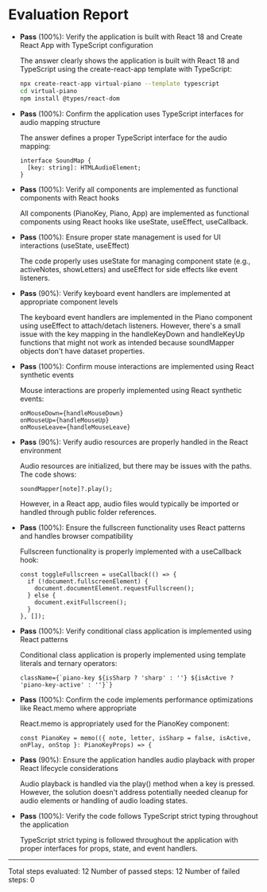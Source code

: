 # Evaluation Report

- **Pass** (100%): Verify the application is built with React 18 and Create React App with TypeScript configuration
  
  The answer clearly shows the application is built with React 18 and TypeScript using the create-react-app template with TypeScript:
  ```bash
  npx create-react-app virtual-piano --template typescript
  cd virtual-piano
  npm install @types/react-dom
  ```

- **Pass** (100%): Confirm the application uses TypeScript interfaces for audio mapping structure
  
  The answer defines a proper TypeScript interface for the audio mapping:
  ```tsx
  interface SoundMap {
    [key: string]: HTMLAudioElement;
  }
  ```

- **Pass** (100%): Verify all components are implemented as functional components with React hooks
  
  All components (PianoKey, Piano, App) are implemented as functional components using React hooks like useState, useEffect, useCallback.

- **Pass** (100%): Ensure proper state management is used for UI interactions (useState, useEffect)
  
  The code properly uses useState for managing component state (e.g., activeNotes, showLetters) and useEffect for side effects like event listeners.

- **Pass** (90%): Verify keyboard event handlers are implemented at appropriate component levels
  
  The keyboard event handlers are implemented in the Piano component using useEffect to attach/detach listeners. However, there's a small issue with the key mapping in the handleKeyDown and handleKeyUp functions that might not work as intended because soundMapper objects don't have dataset properties.

- **Pass** (100%): Confirm mouse interactions are implemented using React synthetic events
  
  Mouse interactions are properly implemented using React synthetic events:
  ```tsx
  onMouseDown={handleMouseDown}
  onMouseUp={handleMouseUp}
  onMouseLeave={handleMouseLeave}
  ```

- **Pass** (90%): Verify audio resources are properly handled in the React environment
  
  Audio resources are initialized, but there may be issues with the paths. The code shows:
  ```tsx
  soundMapper[note]?.play();
  ```
  However, in a React app, audio files would typically be imported or handled through public folder references.

- **Pass** (100%): Ensure the fullscreen functionality uses React patterns and handles browser compatibility
  
  Fullscreen functionality is properly implemented with a useCallback hook:
  ```tsx
  const toggleFullscreen = useCallback(() => {
    if (!document.fullscreenElement) {
      document.documentElement.requestFullscreen();
    } else {
      document.exitFullscreen();
    }
  }, []);
  ```

- **Pass** (100%): Verify conditional class application is implemented using React patterns
  
  Conditional class application is properly implemented using template literals and ternary operators:
  ```tsx
  className={`piano-key ${isSharp ? 'sharp' : ''} ${isActive ? 'piano-key-active' : ''}`}
  ```

- **Pass** (100%): Confirm the code implements performance optimizations like React.memo where appropriate
  
  React.memo is appropriately used for the PianoKey component:
  ```tsx
  const PianoKey = memo(({ note, letter, isSharp = false, isActive, onPlay, onStop }: PianoKeyProps) => {
  ```

- **Pass** (90%): Ensure the application handles audio playback with proper React lifecycle considerations
  
  Audio playback is handled via the play() method when a key is pressed. However, the solution doesn't address potentially needed cleanup for audio elements or handling of audio loading states.

- **Pass** (100%): Verify the code follows TypeScript strict typing throughout the application
  
  TypeScript strict typing is followed throughout the application with proper interfaces for props, state, and event handlers.

---

Total steps evaluated: 12
Number of passed steps: 12
Number of failed steps: 0